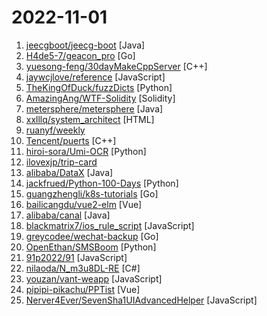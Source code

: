 # 2022-11-01

1. [jeecgboot/jeecg-boot](https://github.com/jeecgboot/jeecg-boot "⭐️「企业级低代码平台」前后端分离架构SpringBoot 2.x，SpringCloud，Ant Design&Vue，Mybatis，Shiro，JWT。强大的代码生成器让前后端代码一键生成，无需写任何代码! 引领新的开发模式OnlineCoding->代码生成->手工MERGE，帮助Java项目解决70%重复工作，让开发更关注业务，既能快速提高效率，帮助公司节省成本，同时又不失灵活性。") [Java]
2. [H4de5-7/geacon_pro](https://github.com/H4de5-7/geacon_pro "跨平台重构了Cobaltstrike Beacon，适配了大部分Beacon的功能，行为对国内主流杀软免杀，支持4.1以上的版本。 A cobaltstrike Beacon bypass anti-virus, supports 4.1+ version.") [Go]
3. [yuesong-feng/30dayMakeCppServer](https://github.com/yuesong-feng/30dayMakeCppServer "30天自制C++服务器，包含教程和源代码") [C++]
4. [jaywcjlove/reference](https://github.com/jaywcjlove/reference "为开发人员分享快速参考备忘清单(速查表)") [JavaScript]
5. [TheKingOfDuck/fuzzDicts](https://github.com/TheKingOfDuck/fuzzDicts "Web Pentesting Fuzz 字典,一个就够了。") [Python]
6. [AmazingAng/WTF-Solidity](https://github.com/AmazingAng/WTF-Solidity "我最近在重新学solidity，巩固一下细节，也写一个“WTF Solidity极简入门”，供小白们使用，每周更新1-3讲。官网: https://wtf.academy") [Solidity]
7. [metersphere/metersphere](https://github.com/metersphere/metersphere "MeterSphere 是一站式开源持续测试平台，覆盖测试管理、接口测试、UI 测试和性能测试等。搞测试，就选 MeterSphere！") [Java]
8. [xxlllq/system_architect](https://github.com/xxlllq/system_architect "💯2022年系统架构设计师（软考高级）备考资源库。") [HTML]
9. [ruanyf/weekly](https://github.com/ruanyf/weekly "科技爱好者周刊，每周五发布") 
10. [Tencent/puerts](https://github.com/Tencent/puerts "普洱TS！Write your game with TypeScript in UE or Unity. PuerTS can be pronounced as pu-erh TS") [C++]
11. [hiroi-sora/Umi-OCR](https://github.com/hiroi-sora/Umi-OCR "OCR图片转文字识别软件，完全离线。截屏/批量导入图片，支持多国语言、智能排版合并段落、适应横/竖排文字。可排除水印区域，提取干净的文本。基于 PaddleOCR 。") [Python]
12. [ilovexjp/trip-card](https://github.com/ilovexjp/trip-card "通信大数据行程卡模拟") 
13. [alibaba/DataX](https://github.com/alibaba/DataX "DataX是阿里云DataWorks数据集成的开源版本。") [Java]
14. [jackfrued/Python-100-Days](https://github.com/jackfrued/Python-100-Days "Python - 100天从新手到大师") [Python]
15. [guangzhengli/k8s-tutorials](https://github.com/guangzhengli/k8s-tutorials "k8s tutorials | k8s 教程") [Go]
16. [bailicangdu/vue2-elm](https://github.com/bailicangdu/vue2-elm "Large single page application with 45 pages built on vue2 + vuex. 基于 vue2 + vuex 构建一个具有 45 个页面的大型单页面应用") [Vue]
17. [alibaba/canal](https://github.com/alibaba/canal "阿里巴巴 MySQL binlog 增量订阅&消费组件") [Java]
18. [blackmatrix7/ios_rule_script](https://github.com/blackmatrix7/ios_rule_script "分流规则、重写写规则及脚本。") [JavaScript]
19. [greycodee/wechat-backup](https://github.com/greycodee/wechat-backup "微信聊天记录持久化备份本地硬盘，释放手机存储空间。") [Go]
20. [OpenEthan/SMSBoom](https://github.com/OpenEthan/SMSBoom "短信轰炸/短信测压/ | 一个健壮免费的python短信轰炸程序，专门炸坏蛋蛋，百万接口，多线程全自动添加有效接口，支持异步协程百万并发，全免费的短信轰炸工具！！hongkonger开发全网首发！！") [Python]
21. [91p2022/91](https://github.com/91p2022/91 "91porn 解锁91pornVIP Authorize anyone to distribute for non-profit 授权任何人非盈利分发") [JavaScript]
22. [nilaoda/N_m3u8DL-RE](https://github.com/nilaoda/N_m3u8DL-RE "Cross-Platform, beautiful and powerful stream downloader for DASH/HLS. English/简体中文/繁體中文.") [C#]
23. [youzan/vant-weapp](https://github.com/youzan/vant-weapp "轻量、可靠的小程序 UI 组件库") [JavaScript]
24. [pipipi-pikachu/PPTist](https://github.com/pipipi-pikachu/PPTist "基于 Vue3.x + TypeScript 的在线演示文稿（幻灯片）应用，还原了大部分 Office PowerPoint 常用功能，实现在线PPT的编辑、演示。支持导出PPT文件。") [Vue]
25. [Nerver4Ever/SevenSha1UIAdvancedHelper](https://github.com/Nerver4Ever/SevenSha1UIAdvancedHelper "转存助手ui优化版") [JavaScript]
